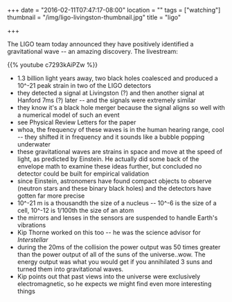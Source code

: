 +++
date = "2016-02-11T07:47:17-08:00"
location = ""
tags = ["watching"]
thumbnail = "/img/ligo-livingston-thumbnail.jpg"
title = "ligo"

+++

The LIGO team today announced they have positively identified a gravitational wave --
an amazing discovery.  The livestream:

<!--more-->

{{% youtube c7293kAiPZw %}}

* 1.3 billion light years away, two black holes coalesced and produced a 10^-21
peak strain in two of the LIGO detectors
* they detected a signal at Livingston (?) and then another signal at Hanford
7ms (?) later -- and the signals were extremely similar
* they know it's a black hole merger
because the signal aligns so well with a numerical model of such an event
* see Physical Review Letters for the paper
* whoa, the frequency of these waves is in the human hearing range, cool --
they shifted it in frequency and it sounds like a bubble popping underwater
* these gravitational waves are strains in space and move at the speed of light,
as predicted by Einstein.
He actually did some back of the envelope math to examine these ideas further,
but concluded no detector could be built for empirical validation
* since Einstein, astronomers have found compact objects to observe
(neutron stars and these binary black holes)
and the detectors have gotten far more precise
* 10^-21 m is a thousandth the size of a nucleus --
10^-6 is the size of a cell, 10^-12 is 1/100th the size of an atom
* the mirrors and lenses in the sensors are suspended  to handle Earth's vibrations
* Kip Thorne worked on this too -- he was the science advisor for *Interstellar*
* during the 20ms of the collision the power output was
50 times greater than the power output of all of the suns of the universe..wow.
The energy output was what you would get if you annihilated 3 suns and turned them into gravitational waves.
* Kip points out that past views into the universe were exclusively electromagnetic,
so he expects we might find even more interesting things
